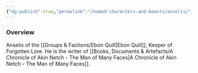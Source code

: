 ```yaml
---
{"dg-publish":true,"permalink":"/named-characters-and-beasts/anselis/","tags":["NPC"],"noteIcon":"","created":"2024-09-17T23:30:43.621+01:00","updated":"2024-12-31T19:55:45.095+00:00"}
---
```



### Overview
Anselis of the [[Groups & Factions/Ebon Quill\|Ebon Quill]], Keeper of Forgotten Lore. He is the writer of [[Books, Documents & Artefacts/A Chronicle of Akin Netch - The Man of Many Faces\|A Chronicle of Akin Netch - The Man of Many Faces]].